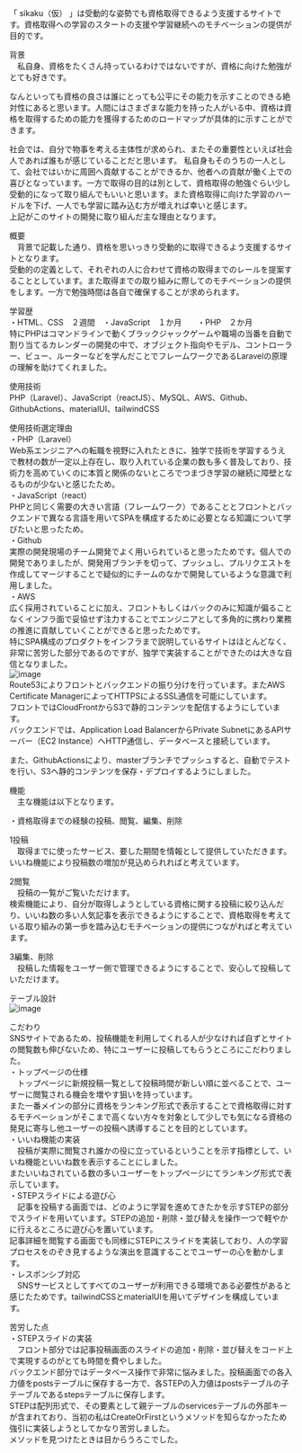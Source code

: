 「 sikaku（仮） 」は受動的な姿勢でも資格取得できるよう支援するサイトです。資格取得への学習のスタートの支援や学習継続へのモチベーションの提供が目的です。  

背景　  
　私自身、資格をたくさん持っているわけではないですが、資格に向けた勉強がとても好きです。  

なんといっても資格の良さは誰にとっても公平にその能力を示すことのできる絶対性にあると思います。人間にはさまざまな能力を持った人がいる中、資格は資格を取得するための能力を獲得するためのロードマップが具体的に示すことができます。  

社会では、自分で物事を考える主体性が求められ、またその重要性といえば社会人であれば誰もが感じていることだと思います。  私自身もそのうちの一人として、会社ではいかに周囲へ貢献することができるか、他者への貢献が働く上での喜びとなっています。一方で取得の目的は別として、資格取得の勉強ぐらい少し受動的になって取り組んでもいいと思います。また資格取得に向けた学習のハードルを下げ、一人でも学習に踏み込む方が増えれば幸いと感じます。  
上記がこのサイトの開発に取り組んだ主な理由となります。  


概要　  
　背景で記載した通り、資格を思いっきり受動的に取得できるよう支援するサイトとなります。  
受動的の定義として、それぞれの人に合わせて資格の取得までのレールを提案することとしています。また取得までの取り組みに際してのモチベーションの提供をします。一方で勉強時間は各自で確保することが求められます。  


学習歴  
・HTML、CSS　２週間　・JavaScript　１か月　　・PHP　２か月  
特にPHPはコマンドラインで動くブラックジャックゲームや職場の当番を自動で割り当てるカレンダーの開発の中で、オブジェクト指向やモデル、コントローラー、ビュー、ルーターなどを学んだことでフレームワークであるLaravelの原理の理解を助けてくれました。


使用技術  
PHP（Laravel）、JavaScript（reactJS）、MySQL、AWS、Github、GithubActions、materialUI、tailwindCSS


使用技術選定理由  
・PHP（Laravel）  
Web系エンジニアへの転職を視野に入れたときに、独学で技術を学習するうえで教材の数が一定以上存在し、取り入れている企業の数も多く普及しており、技術力を高めていくのに本質と関係のないところでつまづき学習の継続に障壁となるものが少ないと感じたため。  
・JavaScript（react）  
PHPと同じく需要の大きい言語（フレームワーク）であることとフロントとバックエンドで異なる言語を用いてSPAを構成するために必要となる知識について学びたいと思ったため。  
・Github  
実際の開発現場のチーム開発でよく用いられていると思ったためです。個人での開発でありましたが、開発用ブランチを切って、プッシュし、プルリクエストを作成してマージすることで疑似的にチームのなかで開発しているような意識で利用しました。  
・AWS  
広く採用されていることに加え、フロントもしくはバックのみに知識が偏ることなくインフラ面で妥協せず注力することでエンジニアとして多角的に携わり業務の推進に貢献していくことができると思ったためです。  
特にSPA構成のプロダクトをインフラまで説明しているサイトはほとんどなく、非常に苦労した部分であるのですが、独学で実装することができたのは大きな自信となりました。  
![image](https://github.com/yudestiny/sikaku/assets/145823448/76fcd918-e72a-4509-b570-5c9d3d7acadd)  
Route53によりフロントとバックエンドの振り分けを行っています。またAWS Certificate ManagerによってHTTPSによるSSL通信を可能にしています。  
フロントではCloudFrontからS3で静的コンテンツを配信するようにしています。  
バックエンドでは、Application Load BalancerからPrivate SubnetにあるAPIサーバー（EC2 Instance）へHTTP通信し、データベースと接続しています。  
  
また、GithubActionsにより、masterブランチでプッシュすると、自動でテストを行い、S3へ静的コンテンツを保存・デプロイするようにしました。  


機能  
　主な機能は以下となります。  


・資格取得までの経験の投稿、閲覧、編集、削除  


1投稿  
　取得までに使ったサービス、要した期間を情報として提供していただきます。  
いいね機能により投稿数の増加が見込められればと考えています。  


2閲覧  
　投稿の一覧がご覧いただけます。  
検索機能により、自分が取得しようとしている資格に関する投稿に絞り込んだり、いいね数の多い人気記事を表示できるようにすることで、資格取得を考えている取り組みの第一歩を踏み込むモチベーションの提供につながればと考えています。  


3編集、削除  
　投稿した情報をユーザー側で管理できるようにすることで、安心して投稿していただけます。  


テーブル設計  
![image](https://github.com/yudestiny/sikaku/assets/145823448/3c470500-0fde-4028-8c88-dc35978e0243)  



こだわり  
SNSサイトであるため、投稿機能を利用してくれる人が少なければ自ずとサイトの閲覧数も伸びないため、特にユーザーに投稿してもらうところにこだわりました。  
・トップページの仕様  
　トップページに新規投稿一覧として投稿時間が新しい順に並べることで、ユーザーに閲覧される機会を増やす狙いを持っています。  
また一番メインの部分に資格をランキング形式で表示することで資格取得に対するモチベーションがそこまで高くない方々を対象として少しでも気になる資格の発見に寄与し他ユーザーの投稿へ誘導することを目的としています。  
・いいね機能の実装  
　投稿が実際に閲覧され誰かの役に立っているということを示す指標として、いいね機能といいね数を表示することにしました。  
またいいねされている数の多いユーザーをトップページにてランキング形式で表示しています。  
・STEPスライドによる遊び心  
　記事を投稿する画面では、どのように学習を進めてきたかを示すSTEPの部分でスライドを用いています。STEPの追加・削除・並び替えを操作一つで軽やかに行えるところに遊び心を置いています。  
記事詳細を閲覧する画面でも同様にSTEPにスライドを実装しており、人の学習プロセスをのぞき見するような演出を意識することでユーザーの心を動かします。  
・レスポンシブ対応  
　SNSサービスとしてすべてのユーザーが利用できる環境である必要性があると感じたためです。tailwindCSSとmaterialUIを用いてデザインを構成しています。  


苦労した点  
・STEPスライドの実装  
　フロント部分では記事投稿画面のスライドの追加・削除・並び替えをコード上で実現するのがとても時間を費やしました。  
 バックエンド部分ではデータベース操作で非常に悩みました。投稿画面での各入力値をpostsテーブルに保存する一方で、各STEPの入力値はpostsテーブルの子テーブルであるstepsテーブルに保存します。  
 STEPは配列形式で、その要素として親テーブルのservicesテーブルの外部キーが含まれており、当初の私はCreateOrFirstというメソッドを知らなかったため強引に実装しようとしてかなり苦労しました。  
 メソッドを見つけたときは目からうろこでした。  
